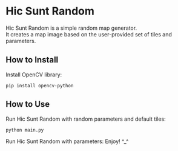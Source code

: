 # Hic Sunt Random
Hic Sunt Random is a simple random map generator.  
It creates a map image based on the user-provided set of tiles and parameters.  

## How to Install
Install OpenCV library:
```
pip install opencv-python
```

## How to Use
Run Hic Sunt Random with random parameters and default tiles:
```
python main.py 
```

Run Hic Sunt Random with parameters:
Enjoy! ^_^
